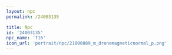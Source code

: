 ```yaml
---
layout: npc
permalink: /24003135

title: Npc
id: '24003135'
npc_name: 'T16'
icon_url: 'portrait/npc/21000889_m_dronemagneticnormal_p.png'
---
```

